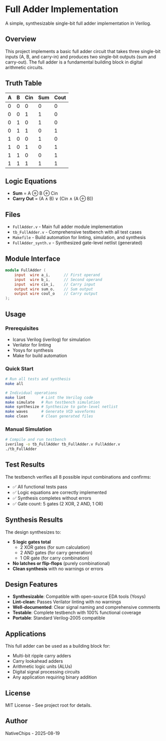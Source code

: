 # Full Adder Implementation

A simple, synthesizable single-bit full adder implementation in Verilog.

## Overview

This project implements a basic full adder circuit that takes three single-bit inputs (A, B, and carry-in) and produces two single-bit outputs (sum and carry-out). The full adder is a fundamental building block in digital arithmetic circuits.

## Truth Table

| A | B | Cin | Sum | Cout |
|---|---|-----|-----|------|
| 0 | 0 | 0   | 0   | 0    |
| 0 | 0 | 1   | 1   | 0    |
| 0 | 1 | 0   | 1   | 0    |
| 0 | 1 | 1   | 0   | 1    |
| 1 | 0 | 0   | 1   | 0    |
| 1 | 0 | 1   | 0   | 1    |
| 1 | 1 | 0   | 0   | 1    |
| 1 | 1 | 1   | 1   | 1    |

## Logic Equations

- **Sum** = A ⊕ B ⊕ Cin
- **Carry Out** = (A ∧ B) ∨ (Cin ∧ (A ⊕ B))

## Files

- `FullAdder.v` - Main full adder module implementation
- `tb_FullAdder.v` - Comprehensive testbench with all test cases
- `Makefile` - Build automation for linting, simulation, and synthesis
- `FullAdder_synth.v` - Synthesized gate-level netlist (generated)

## Module Interface

```verilog
module FullAdder (
    input  wire a_i,      // First operand
    input  wire b_i,      // Second operand
    input  wire cin_i,    // Carry input
    output wire sum_o,    // Sum output
    output wire cout_o    // Carry output
);
```

## Usage

### Prerequisites

- Icarus Verilog (iverilog) for simulation
- Verilator for linting
- Yosys for synthesis
- Make for build automation

### Quick Start

```bash
# Run all tests and synthesis
make all

# Individual operations
make lint       # Lint the Verilog code
make simulate   # Run testbench simulation
make synthesize # Synthesize to gate-level netlist
make waves      # Generate VCD waveforms
make clean      # Clean generated files
```

### Manual Simulation

```bash
# Compile and run testbench
iverilog -o tb_FullAdder tb_FullAdder.v FullAdder.v
./tb_FullAdder
```

## Test Results

The testbench verifies all 8 possible input combinations and confirms:
- ✅ All functional tests pass
- ✅ Logic equations are correctly implemented
- ✅ Synthesis completes without errors
- ✅ Gate count: 5 gates (2 XOR, 2 AND, 1 OR)

## Synthesis Results

The design synthesizes to:
- **5 logic gates total**
  - 2 XOR gates (for sum calculation)
  - 2 AND gates (for carry generation)
  - 1 OR gate (for carry combination)
- **No latches or flip-flops** (purely combinational)
- **Clean synthesis** with no warnings or errors

## Design Features

- **Synthesizable**: Compatible with open-source EDA tools (Yosys)
- **Lint-clean**: Passes Verilator linting with no warnings
- **Well-documented**: Clear signal naming and comprehensive comments
- **Testable**: Complete testbench with 100% functional coverage
- **Portable**: Standard Verilog-2005 compatible

## Applications

This full adder can be used as a building block for:
- Multi-bit ripple carry adders
- Carry lookahead adders
- Arithmetic logic units (ALUs)
- Digital signal processing circuits
- Any application requiring binary addition

## License

MIT License - See project root for details.

## Author

NativeChips - 2025-08-19